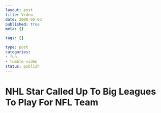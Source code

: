 ```yaml
--- 
layout: post
title: Video
date: 2008-05-03
published: true
meta: {}

tags: []

type: post
categories: 
- fun
- tumble-video
status: publish
---
```



# NHL Star Called Up To Big Leagues To Play For NFL Team



